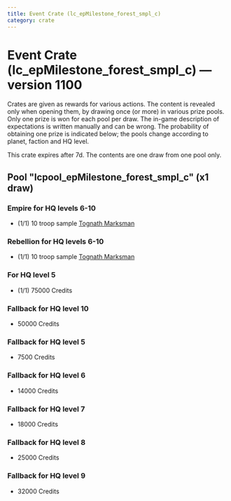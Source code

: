 ```yaml
---
title: Event Crate (lc_epMilestone_forest_smpl_c)
category: crate
---
```


# Event Crate (lc_epMilestone_forest_smpl_c) — version 1100

Crates are given as rewards for various actions. The content is revealed only when opening them, by drawing once (or more) in various prize pools. Only one prize is won for each pool per draw. The in-game description of expectations is written manually and can be wrong. The probability of obtaining one prize is indicated below; the pools change according to planet, faction and HQ level.

This crate expires after 7d. The contents are one draw from one pool only.

## Pool "lcpool_epMilestone_forest_smpl_c" (x1 draw)

### Empire for HQ levels 6-10

  * (1/1) 10 troop sample [Tognath Marksman](EmpireTognath)

### Rebellion for HQ levels 6-10

  * (1/1) 10 troop sample [Tognath Marksman](RebelTognath)

### For HQ level 5

  * (1/1) 75000 Credits

### Fallback for HQ level 10

  * 50000 Credits

### Fallback for HQ level 5

  * 7500 Credits

### Fallback for HQ level 6

  * 14000 Credits

### Fallback for HQ level 7

  * 18000 Credits

### Fallback for HQ level 8

  * 25000 Credits

### Fallback for HQ level 9

  * 32000 Credits